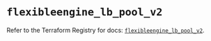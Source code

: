 # `flexibleengine_lb_pool_v2`

Refer to the Terraform Registry for docs: [`flexibleengine_lb_pool_v2`](https://registry.terraform.io/providers/flexibleenginecloud/flexibleengine/1.46.0/docs/resources/lb_pool_v2).
